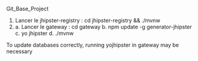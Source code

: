 Git_Base_Project
1. Lancer le jhipster-registry : cd jhipster-registry && ./mvnw
2. 	a. Lancer le gateway : cd gateway
	b. npm update -g generator-jhipster
	c. yo jhipster
	d. ./mvnw


To update databases correctly, running yojhipster in gateway may be necessary
